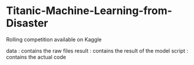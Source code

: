 # Titanic-Machine-Learning-from-Disaster
Rolling competition available on Kaggle

data : contains the raw files
result : contains the result of the model
script : contains the actual code
